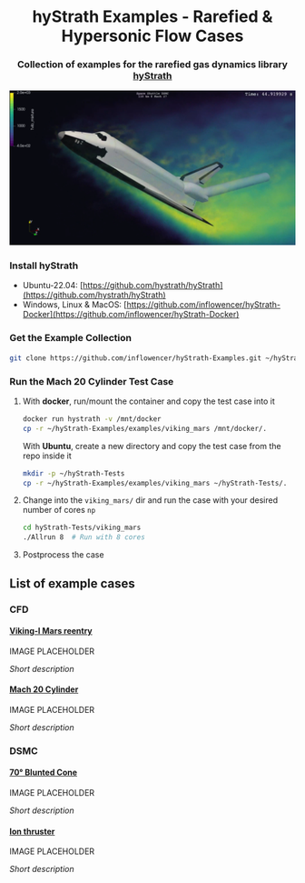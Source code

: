 <h1 align="center">hyStrath Examples - Rarefied & Hypersonic Flow Cases</h1>
<!-- <hr style="height:1px;" /> -->
<h3 align="center">Collection of examples for the rarefied gas dynamics library <a href="https://github.com/hystrath/hyStrath">hyStrath</a></h3>

![](img/shuttle.png)


### Install hyStrath

* Ubuntu-22.04: [https://github.com/hystrath/hyStrath](https://github.com/hystrath/hyStrath)
* Windows, Linux & MacOS: [https://github.com/inflowencer/hyStrath-Docker](https://github.com/inflowencer/hyStrath-Docker)


### Get the Example Collection

```sh
git clone https://github.com/inflowencer/hyStrath-Examples.git ~/hyStrath-Examples
```

### Run the Mach 20 Cylinder Test Case

1. With **docker**, run/mount the container and copy the test case into it
   ```sh
   docker run hystrath -v /mnt/docker 
   cp -r ~/hyStrath-Examples/examples/viking_mars /mnt/docker/.
   ```
   With **Ubuntu**, create a new directory and copy the test case from the repo inside it
   ```sh
   mkdir -p ~/hyStrath-Tests
   cp -r ~/hyStrath-Examples/examples/viking_mars ~/hyStrath-Tests/.
   ```

2. Change into the `viking_mars/` dir and run the case with your desired number of cores `np`
   ```sh
   cd hyStrath-Tests/viking_mars
   ./Allrun 8  # Run with 8 cores
   ```

3. Postprocess the case 


## List of example cases

### CFD

#### [Viking-I Mars reentry](examples/dsmc/70deg_blunted_cone/)

IMAGE PLACEHOLDER

*Short description*

#### [Mach 20 Cylinder](examples/dsmc/70deg_blunted_cone/)

IMAGE PLACEHOLDER

*Short description*

### DSMC

#### [70&deg; Blunted Cone](examples/dsmc/70deg_blunted_cone/)

IMAGE PLACEHOLDER

*Short description*

#### [Ion thruster](examples/dsmc/ion_thruster/)

IMAGE PLACEHOLDER

*Short description*